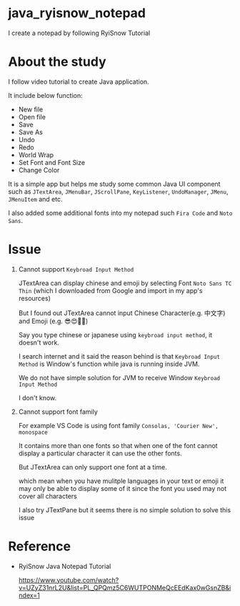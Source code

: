 # java_ryisnow_notepad
I create a notepad by following RyiSnow Tutorial

# About the study

  I follow video tutorial to create Java application.

  It include below function:

  - New file
  - Open file
  - Save
  - Save As
  - Undo
  - Redo
  - World Wrap
  - Set Font and Font Size
  - Change Color

  It is a simple app but helps me study some common Java UI component such as `JTextArea`, `JMenuBar`, `JScrollPane`, `KeyListener`, `UndoManager`, `JMenu`, `JMenuItem` and etc.

  I also added some additional fonts into my notepad such `Fira Code` and `Noto Sans`.

# Issue

  1. Cannot support `Keybroad Input Method`

     JTextArea can display chinese and emoji by selecting Font `Noto Sans TC Thin` (which I downloaded from Google and import in my app's resources)

     But I found out JTextArea cannot input Chinese Character(e.g. 中文字) and Emoji (e.g. 😎😍💪🏼)

     Say you type chinese or japanese using `keybroad input method`, it doesn't work.

     I search internet and it said the reason behind is that `Keybroad Input Method` is Window's function while java is running inside JVM.

     We do not have simple solution for JVM to receive Window `Keybroad Input Method`

     I don't know.

  3. Cannot support font family

     For example VS Code is using font family `Consolas, 'Courier New', monospace`

     It contains more than one fonts so that when one of the font cannot display a particular character it can use the other fonts.

     But JTextArea can only support one font at a time.

     which mean when you have mulitple languages in your text or emoji it may only be able to display some of it since the font you used may not cover all characters

     I also try JTextPane but it seems there is no simple solution to solve this issue

# Reference

  - RyiSnow Java Notepad Tutorial

    https://www.youtube.com/watch?v=UZyZ31nrL2U&list=PL_QPQmz5C6WUTPONMeQcEEdKax0wGsnZB&index=1
